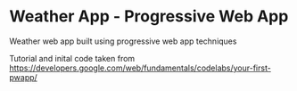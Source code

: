 # Weather App - Progressive Web App

Weather web app built using progressive web app techniques

Tutorial and inital code taken from https://developers.google.com/web/fundamentals/codelabs/your-first-pwapp/
